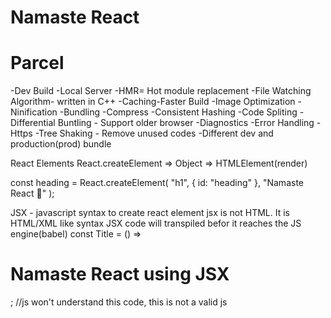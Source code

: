 # Namaste React

# Parcel

-Dev Build
-Local Server
-HMR= Hot module replacement
-File Watching Algorithm- written in C++
-Caching-Faster Build
-Image Optimization
-Ninification
-Bundling
-Compress
-Consistent Hashing
-Code Spliting
-Differential Buntling - Support older browser
-Diagnostics
-Error Handling
-Https
-Tree Shaking - Remove unused codes
-Different dev and production(prod) bundle

React Elements
React.createElement => Object => HTMLElement(render)

const heading = React.createElement(
"h1",
{ id: "heading" },
"Namaste React 🚀"
);

JSX - javascript syntax to create react element
jsx is not HTML. It is HTML/XML like syntax
JSX code will transpiled befor it reaches the JS engine(babel)
const Title = () => <h1 className="head">Namaste React using JSX</h1>; //js won't understand this code, this is not a valid js
